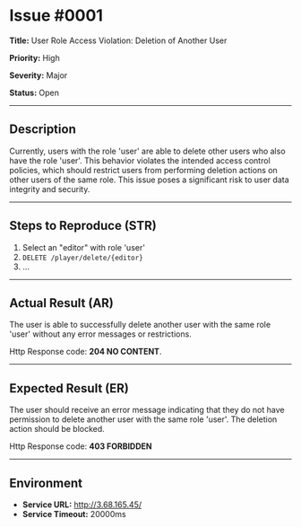 # Issue #0001

**Title:** User Role Access Violation: Deletion of Another User

**Priority:** High

**Severity:** Major

**Status:** Open

---

## Description
Currently, users with the role 'user' are able to delete other users who also have the role 'user'. This behavior violates the intended access control policies, which should restrict users from performing deletion actions on other users of the same role. This issue poses a significant risk to user data integrity and security.

---

## Steps to Reproduce (STR)
1. Select an "editor" with role 'user'
2. `DELETE /player/delete/{editor}`
3. 
   ...

---

## Actual Result (AR)
The user is able to successfully delete another user with the same role 'user' without any error messages or restrictions.

Http Response code: **204 NO CONTENT**.

---

## Expected Result (ER)
The user should receive an error message indicating that they do not have permission to delete another user with the same role 'user'. The deletion action should be blocked.

Http Response code: **403 FORBIDDEN**

---

## Environment
- **Service URL:** http://3.68.165.45/
- **Service Timeout:** 20000ms